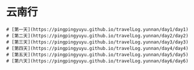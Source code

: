 #                      云南行

    # [第一天](https://pingpingyuyu.github.io/travelLog.yunnan/day1/day1)
    # [第二天](https://pingpingyuyu.github.io/travelLog.yunnan/day2/day2)
    # [第三天](https://pingpingyuyu.github.io/travelLog.yunnan/day3/day3)
    # [第四天](https://pingpingyuyu.github.io/travelLog.yunnan/day4/day4)
    # [第五天](https://pingpingyuyu.github.io/travelLog.yunnan/day5/day5)
    # [第六天](https://pingpingyuyu.github.io/travelLog.yunnan/day6/day6)



